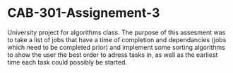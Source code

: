 # CAB-301-Assignement-3
University project for algorithms class. The purpose of this assesment was to take a list of jobs that have a time of completion and dependancies (jobs which need to be completed prior) and implement some sorting algorithms to show the user the best order to adress tasks in, as well as the earliest time each task could possibly be started. 
